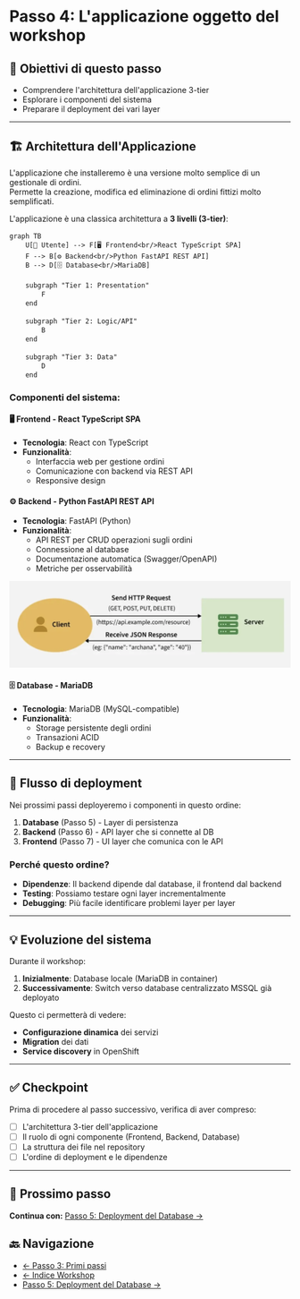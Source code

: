 # Passo 4: L'applicazione oggetto del workshop

## 🎯 Obiettivi di questo passo

- Comprendere l'architettura dell'applicazione 3-tier
- Esplorare i componenti del sistema
- Preparare il deployment dei vari layer

---

## 🏗️ Architettura dell'Applicazione
L'applicazione che installeremo è una versione molto semplice di un gestionale di ordini.  
Permette la creazione, modifica ed eliminazione di ordini fittizi molto semplificati. 

L'applicazione è una classica architettura a **3 livelli (3-tier)**:

```mermaid
graph TB
    U[👥 Utente] --> F[🖥️ Frontend<br/>React TypeScript SPA]
    F --> B[⚙️ Backend<br/>Python FastAPI REST API]
    B --> D[🗄️ Database<br/>MariaDB]
    
    subgraph "Tier 1: Presentation"
        F
    end
    
    subgraph "Tier 2: Logic/API"
        B
    end
    
    subgraph "Tier 3: Data"
        D
    end
```

### Componenti del sistema:

#### 🖥️ **Frontend** - React TypeScript SPA
- **Tecnologia**: React con TypeScript
- **Funzionalità**: 
  - Interfaccia web per gestione ordini
  - Comunicazione con backend via REST API
  - Responsive design

#### ⚙️ **Backend** - Python FastAPI REST API  
- **Tecnologia**: FastAPI (Python)
- **Funzionalità**:
  - API REST per CRUD operazioni sugli ordini
  - Connessione al database
  - Documentazione automatica (Swagger/OpenAPI)
  - Metriche per osservabilità

![REST](../imgs/rest.png)

#### 🗄️ **Database** - MariaDB
- **Tecnologia**: MariaDB (MySQL-compatible)
- **Funzionalità**:
  - Storage persistente degli ordini
  - Transazioni ACID
  - Backup e recovery

---

## 🔄 Flusso di deployment

Nei prossimi passi deployeremo i componenti in questo ordine:

1. **Database** (Passo 5) - Layer di persistenza
2. **Backend** (Passo 6) - API layer che si connette al DB
3. **Frontend** (Passo 7) - UI layer che comunica con le API

### Perché questo ordine?

- **Dipendenze**: Il backend dipende dal database, il frontend dal backend
- **Testing**: Possiamo testare ogni layer incrementalmente
- **Debugging**: Più facile identificare problemi layer per layer

---

## 💡 Evoluzione del sistema

Durante il workshop:

1. **Inizialmente**: Database locale (MariaDB in container)
2. **Successivamente**: Switch verso database centralizzato MSSQL già deployato

Questo ci permetterà di vedere:
- **Configurazione dinamica** dei servizi
- **Migration** dei dati
- **Service discovery** in OpenShift

---

## ✅ Checkpoint

Prima di procedere al passo successivo, verifica di aver compreso:

- [ ] L'architettura 3-tier dell'applicazione
- [ ] Il ruolo di ogni componente (Frontend, Backend, Database)
- [ ] La struttura dei file nel repository
- [ ] L'ordine di deployment e le dipendenze

---

## 🚀 Prossimo passo

**Continua con:** [Passo 5: Deployment del Database →](./passo-5-database.md)

## 🔙 Navigazione

- [← Passo 3: Primi passi](./passo-3-primi-passi.md)
- [← Indice Workshop](./README.md)
- [Passo 5: Deployment del Database →](./passo-5-database.md)